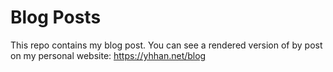 # Blog Posts

This repo contains my blog post. You can see a rendered version of by post on my personal website: https://yhhan.net/blog
